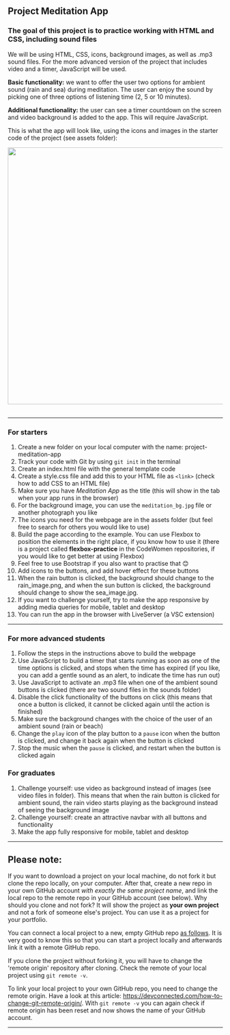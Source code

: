 ## Project Meditation App

### The goal of this project is to practice working with HTML and CSS, including sound files

We will be using HTML, CSS, icons, background images, as well as .mp3 sound files. For the more advanced version of the project that includes video and a timer, JavaScript will be used.

**Basic functionality:** we want to offer the user two options for ambient sound (rain and sea) during meditation. The user can enjoy the sound by picking one of three options of listening time (2, 5 or 10 minutes).

**Additional functionality:** the user can see a timer countdown on the screen and video background is added to the app. This will require JavaScript.

This is what the app will look like, using the icons and images in the starter code of the project (see assets folder):  

<img src="/meditation_screenshot.png" width="600" /> 

---

### For starters

1. Create a new folder on your local computer with the name: project-meditation-app
1. Track your code with Git by using `git init` in the terminal
1. Create an index.html file with the general template code
1. Create a style.css file and add this to your HTML file as `<link>` (check how to add CSS to an HTML file)
1. Make sure you have *Meditation App* as the title (this will show in the tab when your app runs in the browser)
1. For the background image, you can use the `meditation_bg.jpg` file or another photograph you like
1. The icons you need for the webpage are in the assets folder (but feel free to search for others you would like to use)
1. Build the page according to the example. You can use Flexbox to position the elements in the right place, if you know how to use it (there is a project called **flexbox-practice** in the CodeWomen repositories, if you would like to get better at using Flexbox)
1. Feel free to use Bootstrap if you also want to practise that 😊
1. Add icons to the buttons, and add hover effect for these buttons
1. When the rain button is clicked, the background should change to the rain_image.png, and when the sun button is clicked, the background should change to show the sea_image.jpg. 
1. If you want to challenge yourself, try to make the app responsive by adding media queries for mobile, tablet and desktop
1. You can run the app in the browser with LiveServer (a VSC extension)

---

### For more advanced students

1. Follow the steps in the instructions above to build the webpage
1. Use JavaScript to build a timer that starts running as soon as one of the time options is clicked, and stops when the time has expired (if you like, you can add a gentle sound as an alert, to indicate the time has run out)
1. Use JavaScript to activate an .mp3 file when one of the ambient sound buttons is clicked (there are two sound files in the sounds folder)
1. Disable the click functionality of the buttons on click (this means that once a button is clicked, it cannot be clicked again until the action is finished)
1. Make sure the background changes with the choice of the user of an ambient sound (rain or beach)
1. Change the `play` icon of the play button to a `pause` icon when the button is clicked, and change it back again when the button is clicked
1. Stop the music when the `pause` is clicked, and restart when the button is clicked again

### For graduates

1. Challenge yourself: use video as background instead of images (see video files in folder). This means that when the rain button is clicked for ambient sound, the rain video starts playing as the background instead of seeing the background image
1. Challenge yourself: create an attractive navbar with all buttons and functionality
1. Make the app fully responsive for mobile, tablet and desktop

---

## Please note:
If you want to download a project on your local machine, do not fork it but clone the repo locally, on your computer. After that, create a new repo in your own GitHub account *with exactly the same project name*, and link the local repo to the remote repo in your GitHub account (see below). Why should you clone and not fork? It will show the project as **your own project** and not a fork of someone else's project. You can use it as a project for your portfolio.

You can connect a local project to a new, empty GitHub repo [as follows](https://docs.github.com/en/github/importing-your-projects-to-github/adding-an-existing-project-to-github-using-the-command-line). It is very good to know this so that you can start a project locally and afterwards link it with a remote GitHub repo.

If you clone the project without forking it, you will have to change the 'remote origin' repository after cloning. Check the remote of your local project using `git remote -v`. 

To link your local project to your own GitHub repo, you need to change the remote origin. Have a look at this article: https://devconnected.com/how-to-change-git-remote-origin/. With `git remote -v` you can again check if remote origin has been reset and now shows the name of your GitHub account.

---
